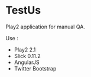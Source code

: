 TestUs
====

Play2 application for manual QA.

Use :
* Play2 2.1
* Slick 0.11.2
* AngularJS
* Twitter Bootstrap